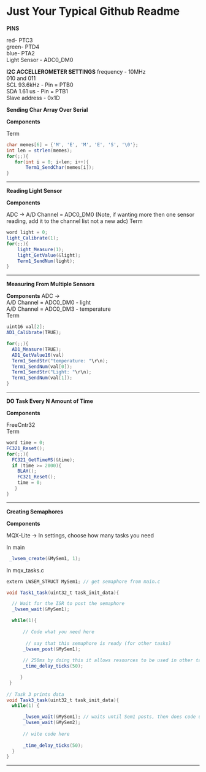 # Just Your Typical Github Readme 


**PINS**

red-   PTC3 <br>
green- PTD4 <br>
blue-  PTA2 <br>
Light Sensor - ADC0_DM0


**I2C ACCELLEROMETER SETTINGS**
frequency - 10MHz <br>
010 and 011 <br>
SCL 93.6kHz  - Pin = PTB0 <br>
SDA 1.61 us  - Pin = PTB1 <br>
Slave address - 0x1D <br>

**Sending Char Array Over Serial**

**Components**

Term
   ```JAVA
  char memes[6] = {'M', 'E', 'M', 'E', 'S', '\0'};
  int len = strlen(memes);
  for(;;){
	  for(int i = 0; i<len; i++){
		  Term1_SendChar(memes[i]);
  }
  ```
---------------------------------------------
  
  **Reading Light Sensor**
  
  **Components**
  
  ADC -> A/D Channel = ADC0_DM0 (Note, if wanting more then one sensor reading, add it to the channel list not a new adc) 
  Term
  
  ```java
  word light = 0;
  light_Calibrate(1);
  for(;;){
	  light_Measure(1);
	  light_GetValue(&light);
	  Term1_SendNum(light);
  }
  ```
  
  ------------------------------------------
  
  **Measuring From Multiple Sensors**
  
  **Components**
  ADC -> <br>
  A/D Channel = ADC0_DM0 - light <br>
  A/D Channel = ADC0_DM3 - temperature <br>
  Term
  
```java
uint16 val[2];
AD1_Calibrate(TRUE);

for(;;){
  AD1_Measure(TRUE);
  AD1_GetValue16(val)
  Term1_SendStr("temperature: "\r\n);
  Term1_SendNum(val[0]);
  Term1_SendStr("Light: "\r\n);
  Term1_SendNum(val[1]);
}
```

--------------------------------------------

**DO Task Every N Amount of Time**

**Components**

FreeCntr32<br>
Term

```JAVA
word time = 0;
FC321_Reset();
for(;;){
  FC321_GetTimeMS(&time);
  if (time >= 2000){
    BLAH();
    FC321_Reset();
    time = 0;
   }
}
```
---------------------------------------------
  
  **Creating Semaphores**
  
  **Components**
  
  MQX-Lite -> In settings, choose how many tasks you need
  
  In main
  ```java
   _lwsem_create(&MySem1, 1);
  ```
  In mqx_tasks.c
  ```java
  extern LWSEM_STRUCT MySem1; // get semaphore from main.c
  
  void Task1_task(uint32_t task_init_data){

	// Wait for the ISR to post the semaphore
	_lwsem_wait(&MySem1);

	while(1){
		
		// Code what you need here
		
		 // say that this semaphore is ready (for other tasks)
		_lwsem_post(&MySem1);
		
		// 250ms by doing this it allows resources to be used in other tasks
		_time_delay_ticks(50);

       }
   }
   
// Task 3 prints data
void Task3_task(uint32_t task_init_data){
	while(1) {

		_lwsem_wait(&MySem1); // waits until Sem1 posts, then does code underneath
		_lwsem_wait(&MySem2);
	
		// wite code here
		
		_time_delay_ticks(50);
	}
}
  ```
  
  ------------------------------------------
